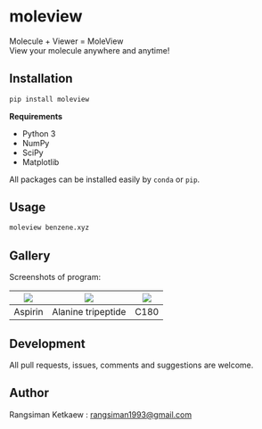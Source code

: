 # moleview
Molecule + Viewer = MoleView <br/>
View your molecule anywhere and anytime!

## Installation

```sh
pip install moleview
```

**Requirements**
- Python 3
- NumPy
- SciPy
- Matplotlib

All packages can be installed easily by `conda` or `pip`.

## Usage

```sh
moleview benzene.xyz
```

## Gallery

Screenshots of program:

| ![][ss_1]     | ![][ss_2]          | ![][ss_3]     |
|:-------------:|:------------------:|:-------------:|
| Aspirin       | Alanine tripeptide |      C180     |

[ss_1]: https://raw.githubusercontent.com/moleview/moleview/master/img/aspirin.png
[ss_2]: https://raw.githubusercontent.com/moleview/moleview/master/img/alanine-tripeptide.png
[ss_3]: https://raw.githubusercontent.com/moleview/moleview/master/img/c180.png

## Development

All pull requests, issues, comments and suggestions are welcome.

## Author

Rangsiman Ketkaew : rangsiman1993@gmail.com

